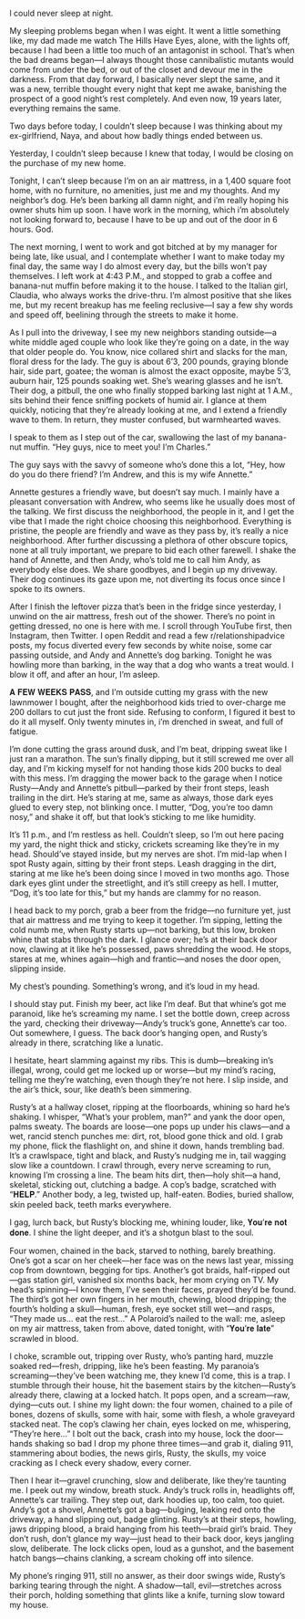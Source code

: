 l could never sleep at night. 

My sleeping problems began when I was eight. It went a little something like, my dad made me watch The Hills Have Eyes, alone, with the lights off, because I had been a little too much of an antagonist in school. That’s when the bad dreams began—I always thought those cannibalistic mutants would come from under the bed, or out of the closet and devour me in the darkness. From that day forward, I basically never slept the same, and it was a new, terrible thought every night that kept me awake, banishing the prospect of a good night’s rest completely. And even now, 19 years later, everything remains the same. 

  Two days before today, I couldn’t sleep because I was thinking about my ex-girlfriend, Naya, and about how badly things ended between us. 

  Yesterday, I couldn’t sleep because I knew that today, I would be closing on the purchase of my new home. 

  Tonight, I can’t sleep because I’m on an air mattress, in a 1,400 square foot home, with no furniture, no amenities, just me and my thoughts.  And my neighbor’s dog. He’s been barking all damn night, and i’m really hoping his owner shuts him up soon. I have work in the morning, which i’m absolutely not looking forward to, because I have to be up and out of the door in 6 hours. God. 

  The next morning, I went to work and got bitched at by my manager for being late, like usual, and I contemplate whether I want to make today my final day, the same way I do almost every day, but the bills won’t pay themselves. I left work at 4:43 P.M., and stopped to grab a coffee and banana-nut muffin before making it to the house. I talked to the Italian girl, Claudia, who always works the drive-thru. I’m almost positive that she likes me, but my recent breakup has me feeling reclusive—I say a few shy words and speed off, beelining through the streets to make it home.  

 As I pull into the driveway, I see my new neighbors standing outside—a white middle aged couple who look like they’re going on a date, in the way that older people do. You know, nice collared shirt and slacks for the man, floral dress for the lady. The guy is about 6’3, 200 pounds, graying blonde hair, side part, goatee; the woman is almost the exact opposite, maybe 5’3, auburn hair, 125 pounds soaking wet. She’s wearing glasses and he isn’t. Their dog, a pitbull, the one who finally stopped barking last night at 1 A.M., sits behind their fence sniffing pockets of humid air. I glance at them quickly, noticing that they’re already looking at me, and I extend a friendly wave to them. In return, they muster confused, but warmhearted waves. 
 
  I speak to them as I step out of the car, swallowing the last of my banana-nut muffin.
“Hey guys, nice to meet you! I’m Charles.” 
  
  The guy says with the savvy of someone who’s done this a lot, “Hey, how do you do there friend? I’m Andrew, and this is my wife Annette.” 
 
  Annette gestures a friendly wave, but doesn’t say much. I mainly have a pleasant conversation with Andrew, who seems like he usually does most of the talking. We first discuss the neighborhood, the people in it, and I get the vibe that I made the right choice choosing this neighborhood. Everything is pristine, the people are friendly and wave as they pass by, it’s really a nice neighborhood. After further discussing a plethora of other obscure topics, none at all truly important, we prepare to bid each other farewell. I shake the hand of Annette, and then Andy, who’s told me to call him Andy, as everybody else does. We share goodbyes, and I begin up my driveway. 
  Their dog continues its gaze upon me, not diverting its focus once since I spoke to its owners. 

  After I finish the leftover pizza that’s been in the fridge since yesterday, I unwind on the air mattress, fresh out of the shower. There’s no point in getting dressed, no one is here with me. I scroll through YouTube first, then Instagram, then Twitter. I open Reddit and read a few r/relationshipadvice posts, my focus diverted every few seconds by white noise, some car passing outside, and Andy and Annette’s dog barking. Tonight he was howling more than barking, in the way that a dog who wants a treat would. I blow it off, and after an hour, I’m asleep. 

  𝐀 𝐅𝐄𝐖 𝐖𝐄𝐄𝐊𝐒 𝐏𝐀𝐒𝐒, and I’m outside cutting my grass with the new lawnmower I bought, after the neighborhood kids tried to over-charge me 200 dollars to cut just the front side. Refusing to conform, I figured it best to do it all myself. Only twenty minutes in, i’m drenched in sweat, and full of fatigue.

  I’m done cutting the grass around dusk, and I’m beat, dripping sweat like I just ran a marathon. The sun’s finally dipping, but it still screwed me over all day, and I’m kicking myself for not handing those kids 200 bucks to deal with this mess. I’m dragging the mower back to the garage when I notice Rusty—Andy and Annette’s pitbull—parked by their front steps, leash trailing in the dirt. He’s staring at me, same as always, those dark eyes glued to every step, not blinking once. I mutter, “Dog, you’re too damn nosy,” and shake it off, but that look’s sticking to me like humidity.

  It’s 11 p.m., and I’m restless as hell. Couldn’t sleep, so I’m out here pacing my yard, the night thick and sticky, crickets screaming like they’re in my head. Should’ve stayed inside, but my nerves are shot. I’m mid-lap when I spot Rusty again, sitting by their front steps. Leash dragging in the dirt, staring at me like he’s been doing since I moved in two months ago. Those dark eyes glint under the streetlight, and it’s still creepy as hell. I mutter, “Dog, it’s too late for this,” but my hands are clammy for no reason.

  I head back to my porch, grab a beer from the fridge—no furniture yet, just that air mattress and me trying to keep it together. I’m sipping, letting the cold numb me, when Rusty starts up—not barking, but this low, broken whine that stabs through the dark. I glance over; he’s at their back door now, clawing at it like he’s possessed, paws shredding the wood. He stops, stares at me, whines again—high and frantic—and noses the door open, slipping inside. 

  My chest’s pounding. Something’s wrong, and it’s loud in my head.

  I should stay put. Finish my beer, act like I’m deaf. But that whine’s got me paranoid, like he’s screaming my name. I set the bottle down, creep across the yard, checking their driveway—Andy’s truck’s gone, Annette’s car too. Out somewhere, I guess. The back door’s hanging open, and Rusty’s already in there, scratching like a lunatic. 

  I hesitate, heart slamming against my ribs. This is dumb—breaking in’s illegal, wrong, could get me locked up or worse—but my mind’s racing, telling me they’re watching, even though they’re not here. I slip inside, and the air’s thick, sour, like death’s been simmering.

  Rusty’s at a hallway closet, ripping at the floorboards, whining so hard he’s shaking. I whisper, “What’s your problem, man?” and yank the door open, palms sweaty. The boards are loose—one pops up under his claws—and a wet, rancid stench punches me: dirt, rot, blood gone thick and old. I grab my phone, flick the flashlight on, and shine it down, hands trembling bad. It’s a crawlspace, tight and black, and Rusty’s nudging me in, tail wagging slow like a countdown. I crawl through, every nerve screaming to run, knowing I’m crossing a line. The beam hits dirt, then—holy shit—a hand, skeletal, sticking out, clutching a badge. A cop’s badge, scratched with “𝐇𝐄𝐋𝐏.” Another body, a leg, twisted up, half-eaten. Bodies, buried shallow, skin peeled back, teeth marks everywhere.

  I gag, lurch back, but Rusty’s blocking me, whining louder, like, 𝐘𝐨𝐮’𝐫𝐞 𝐧𝐨𝐭 𝐝𝐨𝐧𝐞. I shine the light deeper, and it’s a shotgun blast to the soul. 

Four women, chained in the back, starved to nothing, barely breathing. One’s got a scar on her cheek—her face was on the news last year, missing cop from downtown, begging for tips. Another’s got braids, half-ripped out—gas station girl, vanished six months back, her mom crying on TV. My head’s spinning—I know them, I’ve seen their faces, prayed they’d be found. The third’s got her own fingers in her mouth, chewing, blood dripping; the fourth’s holding a skull—human, fresh, eye socket still wet—and rasps, “They made us… eat the rest…” A Polaroid’s nailed to the wall: me, asleep on my air mattress, taken from above, dated tonight, with “𝐘𝐨𝐮’𝐫𝐞 𝐥𝐚𝐭𝐞” scrawled in blood.

  I choke, scramble out, tripping over Rusty, who’s panting hard, muzzle soaked red—fresh, dripping, like he’s been feasting. My paranoia’s screaming—they’ve been watching me, they knew I’d come, this is a trap. I stumble through their house, hit the basement stairs by the kitchen—Rusty’s already there, clawing at a locked hatch. It pops open, and a scream—raw, dying—cuts out. I shine my light down: the four women, chained to a pile of bones, dozens of skulls, some with hair, some with flesh, a whole graveyard stacked neat. The cop’s clawing her chain, eyes locked on me, whispering, “They’re here…” I bolt out the back, crash into my house, lock the door—hands shaking so bad I drop my phone three times—and grab it, dialing 911, stammering about bodies, the news girls, Rusty, the skulls, my voice cracking as I check every shadow, every corner.
  
  Then I hear it—gravel crunching, slow and deliberate, like they’re taunting me. I peek out my window, breath stuck. Andy’s truck rolls in, headlights off, Annette’s car trailing. They step out, dark hoodies up, too calm, too quiet. Andy’s got a shovel, Annette’s got a bag—bulging, leaking red onto the driveway, a hand slipping out, badge glinting. Rusty’s at their steps, howling, jaws dripping blood, a braid hanging from his teeth—braid girl’s braid. They don’t rush, don’t glance my way—just head to their back door, keys jangling slow, deliberate. The lock clicks open, loud as a gunshot, and the basement hatch bangs—chains clanking, a scream choking off into silence. 

  My phone’s ringing 911, still no answer, as their door swings wide, Rusty’s barking tearing through the night. A shadow—tall, evil—stretches across their porch, holding something that glints like a knife, turning slow toward my house.


